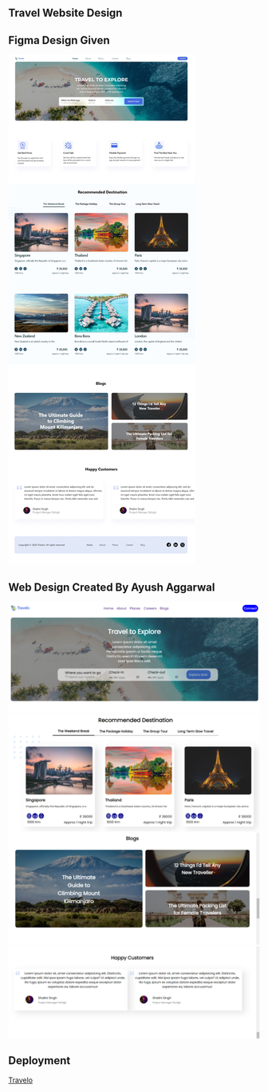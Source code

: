 
## Travel Website Design






## Figma Design Given


![App Screenshot](https://github.com/Ayush9040/Earning-Design-Assignment/blob/master/screenshots/travel.jpg)

## Web Design Created By Ayush Aggarwal

![App Screenshot](https://github.com/Ayush9040/Earning-Design-Assignment/blob/master/screenshots/Screenshot%20(17).png)
![App Screenshot](https://github.com/Ayush9040/Earning-Design-Assignment/blob/master/screenshots/Screenshot%20(16).png)
![App Screenshot](https://github.com/Ayush9040/Earning-Design-Assignment/blob/master/screenshots/Screenshot%20(15).png)
![App Screenshot](https://github.com/Ayush9040/Earning-Design-Assignment/blob/master/screenshots/Screenshot%20(14).png)


## Deployment

[Travelo](https://www.google.com)

